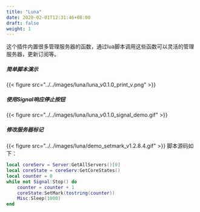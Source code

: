 ```yaml
---
title: "Luna"
date: 2020-02-01T12:31:46+08:00
draft: false
weight: 1
---
```


这个插件内置很多管理服务器的函数，通过lua脚本调用这些函数可以灵活的管理服务器，更新订阅等。

##### 简单脚本演示
{{< figure src="../../images/luna/luna_v0.1.0_print_v.png" >}}

##### 使用Signal响应停止按钮
{{< figure src="../../images/luna/luna_v0.1.0_signal_demo.gif" >}}

##### 修改服务器标记
{{< figure src="../../images/luna/demo_setmark_v1.2.8.4.gif" >}}
脚本源码如下：
```lua
local coreServ = Server:GetAllServers()[0]
local coreState = coreServ:GetCoreStates()
local counter = 0
while not Signal:Stop() do
    counter = counter + 1
    coreState:SetMark(tostring(counter))
    Misc:Sleep(1000)
end
```
